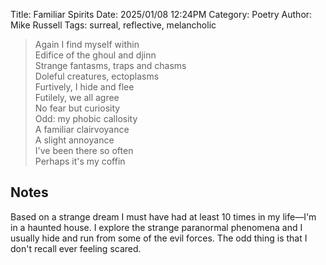 Title: Familiar Spirits
Date: 2025/01/08 12:24PM
Category: Poetry
Author: Mike Russell
Tags: surreal, reflective, melancholic

> Again I find myself within<br>
> Edifice of the ghoul and djinn<br>
> Strange fantasms, traps and chasms<br>
> Doleful creatures, ectoplasms<br>
> Furtively, I hide and flee<br>
> Futilely, we all agree<br>
> No fear but curiosity<br>
> Odd: my phobic callosity<br>
> A familiar clairvoyance<br>
> A slight annoyance<br>
> I've been there so often<br>
> Perhaps it's my coffin

## Notes

Based on a strange dream I must have had at least 10 times in my life—I'm in a haunted house. I explore the strange paranormal phenomena and I usually hide and run from some of the evil forces. The odd thing is that I don't recall ever feeling scared.